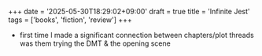 +++
date = '2025-05-30T18:29:02+09:00'
draft = true
title = 'Infinite Jest'
tags = ['books', 'fiction', 'review']
+++
- first time I made a significant connection between chapters/plot threads was them trying the DMT & the opening scene
